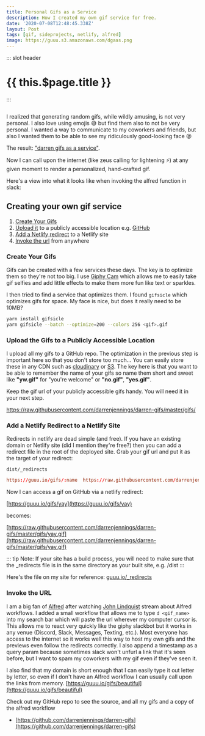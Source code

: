 ```yaml
---
title: Personal Gifs as a Service
description: How I created my own gif service for free.
date: '2020-07-08T12:48:45.338Z'
layout: Post
tags: [gif, sideprojects, netlify, alfred]
image: https://guuu.s3.amazonaws.com/dgaas.png
---
```


::: slot header

# {{ this.$page.title }}

:::

<img :src="$page.frontmatter.image" />

I realized that generating random gifs, while wildly amusing, is not very
personal. I also love using emojis 😅 but find them also to not be very
personal. I wanted a way to communicate to my coworkers and friends, but also I
wanted them to be able to see my ridiculously good-looking face 😝

The result:
["darren gifs as a service"](https://github.com/darrenjennings/darren-gifs).

Now I can call upon the internet (like zeus calling for lightening ⚡️) at any
given moment to render a personalized, hand-crafted gif.

Here's a view into what it looks like when invoking the alfred function in
slack:

<KCard border-variant="noBorder" has-hover>
  <template slot="body">
    <div class="d-flex justify-content-center my-4">
      <img src="https://guuu.s3.amazonaws.com/dgaas_yw.gif" />
    </div>
  </template>
</KCard>

## Creating your own gif service

1.  [Create Your Gifs](#create-your-gifs)
1.  [Upload it](#upload-the-gifs-to-a-publicly-accessible-location) to a
    publicly accessible location e.g.
    [GitHub](https://github.com/darrenjennings/darren-gifs)
1.  [Add a Netlify redirect](#add-a-netlify-redirect-to-a-netlify-site) to a
    Netlify site
1.  [Invoke the url](#invoke-the-url) from anywhere

### Create Your Gifs

Gifs can be created with a few services these days. The key is to optimize them
so they're not too big. I use [Giphy Cam](http://www.appstore.com/GiphyCam)
which allows me to easily take gif selfies and add little effects to make them
more fun like text or sparkles.

I then tried to find a service that optimizes them. I found `gifsicle` which
optimizes gifs for space. My face is nice, but does it really need to be 10MB?

```sh
yarn install gifsicle
yarn gifsicle --batch --optimize=200 --colors 256 <gif>.gif
```

### Upload the Gifs to a Publicly Accessible Location

I upload all my gifs to a GitHub repo. The optimization in the previous step is
important here so that you don't store too much... You can easily store these in
any CDN such as [cloudinary](https://cloudinary.com/) or
[S3](https://aws.amazon.com/s3/). The key here is that you want to be able to
remember the name of your gifs so name them short and sweet like **"yw.gif"**
for "you're welcome" or **"no.gif"**, **"yes.gif"**.

Keep the <span class="color-red-400">gif url</span> of your publicly accessible
gifs handy. You will need it in your next step.

<span class="color-red-400">https://raw.githubusercontent.com/darrenjennings/darren-gifs/master/gifs/</span>

### Add a Netlify Redirect to a Netlify Site

Redirects in netlify are dead simple (and free). If you have an existing domain
or Netlify site (did I mention they're free?) then you can add a redirect file
in the root of the deployed site. Grab your <span class="color-red-400">gif
url</span> and put it as the target of your redirect:

`dist/_redirects`

```conf redirects
https://guuu.io/gifs/:name  https://raw.githubusercontent.com/darrenjennings/darren-gifs/master/gifs/:name.gif  301
```

Now I can access a gif on GitHub via a netlify redirect:

[https://guuu.io/gifs/yay](https://guuu.io/gifs/yay)

becomes:

[https://raw.githubusercontent.com/darrenjennings/darren-gifs/master/gifs/yay.gif](https://raw.githubusercontent.com/darrenjennings/darren-gifs/master/gifs/yay.gif)

::: tip Note: 
If your site has a build process, you will need to make sure that
the \_redirects file is in the same directory as your built site, e.g. /dist 
:::

Here's the file on my site for reference:
[guuu.io/\_redirects](https://github.com/darrenjennings/guuu.io/blob/master/_redirects)

### Invoke the URL

I am a big fan of [Alfred](https://www.alfredapp.com/workflows/) after watching
[John Lindquist](https://twitter.com/johnlindquist) stream about Alfred
workflows. I added a small workflow that allows me to type `d <gif_name>` into
my search bar which will paste the url wherever my computer cursor is. This
allows me to react very quickly like the giphy slackbot but it works in any
venue (Discord, Slack, Messages, Texting, etc.). Most everyone has access to the
internet so it works well this way to host my own gifs and the previews even
follow the redirects correctly. I also append a timestamp as a query param
because sometimes slack won't unfurl a link that it's seen before, but I want to
spam my coworkers with my gif even if they've seen it.

I also find that my domain is short enough that I can easily type it out letter
by letter, so even if I don't have an Alfred workflow I can usually call upon
the links from memory.
[https://guuu.io/gifs/beautiful](https://guuu.io/gifs/beautiful)

Check out my GitHub repo to see the source, and all my gifs and a copy of the
alfred workflow

- [https://github.com/darrenjennings/darren-gifs](https://github.com/darrenjennings/darren-gifs)
